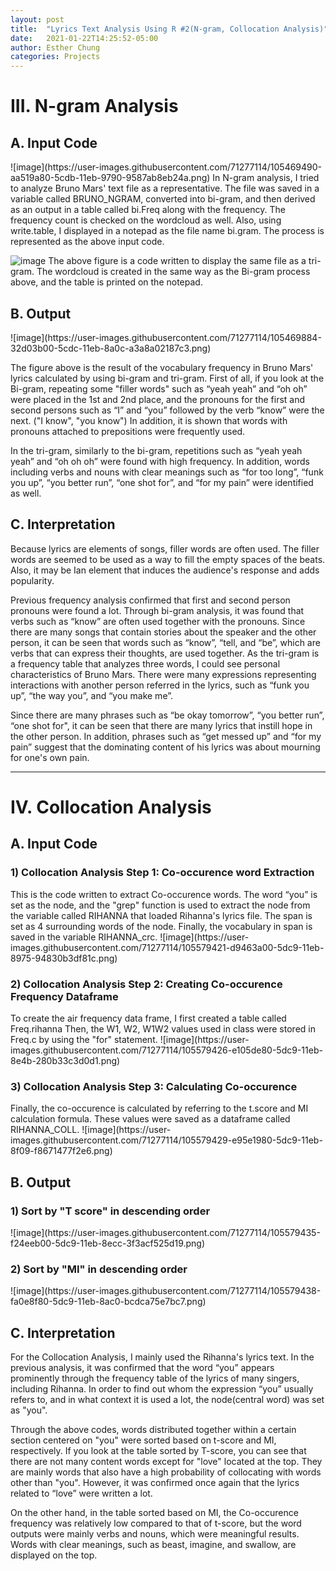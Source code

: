 ```yaml
---
layout: post
title:  "Lyrics Text Analysis Using R #2(N-gram, Collocation Analysis)"
date:   2021-01-22T14:25:52-05:00
author: Esther Chung
categories: Projects
---
```


<h1>III. N-gram Analysis</h1>
<h2>A. Input Code </h2>
![image](https://user-images.githubusercontent.com/71277114/105469490-aa519a80-5cdb-11eb-9790-9587ab8eb24a.png)
In N-gram analysis, I tried to analyze Bruno Mars' text file as a representative. 
The file was saved in a variable called BRUNO_NGRAM, converted into bi-gram, and then derived as an output in a table called bi.Freq along with the frequency. 
The frequency count is checked on the wordcloud as well. 
Also, using write.table, I displayed in a notepad as the file name bi.gram. The process is represented as the above input code.

![image](https://user-images.githubusercontent.com/71277114/105469724-04eaf680-5cdc-11eb-9c60-b55a464e18f1.png)
The above figure is a code written to display the same file as a tri-gram. 
The wordcloud is created in the same way as the Bi-gram process above, and the table is printed on the notepad.


<h2>B. Output </h2>
![image](https://user-images.githubusercontent.com/71277114/105469884-32d03b00-5cdc-11eb-8a0c-a3a8a02187c3.png)

The figure above is the result of the vocabulary frequency in Bruno Mars' lyrics calculated by using bi-gram and tri-gram. 
First of all, if you look at the Bi-gram, repeating some "filler words" such as “yeah yeah” and “oh oh” were placed in the 1st and 2nd place, 
and the pronouns for the first and second persons such as “I” and “you” followed by the verb “know” were the next. ("I know", "you know")
In addition, it is shown that words with pronouns attached to prepositions were frequently used. 

In the tri-gram, similarly to the bi-gram, repetitions such as “yeah yeah yeah” and “oh oh oh” were found with high frequency. 
In addition, words including verbs and nouns with clear meanings such as “for too long”, “funk you up”, “you better run”, “one shot for”, and “for my pain” were identified as well. 

<h2>C. Interpretation </h2>
Because lyrics are elements of songs, filler words are often used.
The filler words are seemed to be used as a way to fill the empty spaces of the beats.
Also, it may be Ian element that induces the audience's response and adds popularity.

Previous frequency analysis confirmed that first and second person pronouns were found a lot. 
Through bi-gram analysis, it was found that verbs such as “know” are often used together with the pronouns. 
Since there are many songs that contain stories about the speaker and the other person, it can be seen that words such as “know”, “tell, and “be”, which are verbs that can express their thoughts, are used together. 
As the tri-gram is a frequency table that analyzes three words, I could see personal characteristics of Bruno Mars. 
There were many expressions representing interactions with another person referred in the lyrics, such as “funk you up”, “the way you”, and “you make me”.

Since there are many phrases such as “be okay tomorrow”, “you better run”, “one shot for", it can be seen that there are many lyrics that instill hope in the other person. 
In addition, phrases such as “get messed up” and “for my pain” suggest that the dominating content of his lyrics was about mourning for one's own pain.

---------------------------------------------------------

<h1>IV. Collocation Analysis</h1>
<h2>A. Input Code </h2>

<h3>1) Collocation Analysis Step 1: Co-occurence word Extraction</h3>
This is the code written to extract Co-occurence words. The word “you” is set as the node, and the "grep" function is used to extract the node from the variable called RIHANNA that loaded Rihanna's lyrics file. 
The span is set as 4 surrounding words of the node. 
Finally, the vocabulary in span is saved in the variable RIHANNA_crc.
![image](https://user-images.githubusercontent.com/71277114/105579421-d9463a00-5dc9-11eb-8975-94830b3df81c.png)

<h3>2) Collocation Analysis Step 2: Creating Co-occurence Frequency Dataframe</h3>
To create the air frequency data frame, I first created a table called Freq.rihanna
Then, the W1, W2, W1W2 values used in class were stored in Freq.c by using the "for" statement.
![image](https://user-images.githubusercontent.com/71277114/105579426-e105de80-5dc9-11eb-8e4b-280b33c3d0d1.png)

<h3>3) Collocation Analysis Step 3: Calculating Co-occurence</h3>
Finally, the co-occurence is calculated by referring to the t.score and MI calculation formula. 
These values were saved as a dataframe called RIHANNA_COLL.
![image](https://user-images.githubusercontent.com/71277114/105579429-e95e1980-5dc9-11eb-8f09-f8671477f2e6.png)

<h2>B. Output </h2>
<h3> 1) Sort by "T score" in descending order</h3>
![image](https://user-images.githubusercontent.com/71277114/105579435-f24eeb00-5dc9-11eb-8ecc-3f3acf525d19.png)

<h3> 2) Sort by "MI" in descending order</h3>
![image](https://user-images.githubusercontent.com/71277114/105579438-fa0e8f80-5dc9-11eb-8ac0-bcdca75e7bc7.png)

<h2>C. Interpretation </h2>

For the Collocation Analysis, I mainly used the Rihanna's lyrics text. 
In the previous analysis, it was confirmed that the word “you” appears prominently through the frequency table of the lyrics of many singers, including Rihanna. 
In order to find out whom the expression “you” usually refers to, and in what context it is used a lot, the node(central word) was set as "you".

Through the above codes, words distributed together within a certain section centered on "you" were sorted based on t-score and MI, respectively. 
If you look at the table sorted by T-score, you can see that there are not many content words except for "love" located at the top. 
They are mainly words that also have a high probability of collocating with words other than "you".
However, it was confirmed once again that the lyrics related to “love” were written a lot.

On the other hand, in the table sorted based on MI, the Co-occurence frequency was relatively low compared to that of t-score, 
but the word outputs were mainly verbs and nouns, which were meaningful results. 
Words with clear meanings, such as beast, imagine, and swallow, are displayed on the top. 
